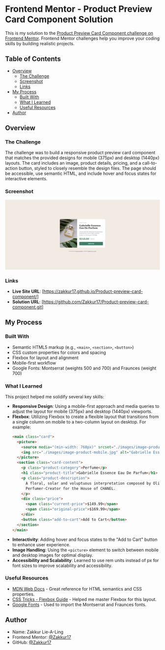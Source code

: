 # Frontend Mentor - Product Preview Card Component Solution

This is my solution to the [Product Preview Card Component challenge on Frontend Mentor](https://www.frontendmentor.io/challenges/product-preview-card-component-GO5Xw4tZ2). Frontend Mentor challenges help you improve your coding skills by building realistic projects.

## Table of Contents

- [Overview](#overview)
  - [The Challenge](#the-challenge)
  - [Screenshot](#screenshot)
  - [Links](#links)
- [My Process](#my-process)
  - [Built With](#built-with)
  - [What I Learned](#what-i-learned)
  - [Useful Resources](#useful-resources)
- [Author](#author)

## Overview

### The Challenge

The challenge was to build a responsive product preview card component that matches the provided designs for mobile (375px) and desktop (1440px) layouts. The card includes an image, product details, pricing, and a call-to-action button, styled to closely resemble the design files. The page should be accessible, use semantic HTML, and include hover and focus states for interactive elements.

### Screenshot

![Product Preview Card Screenshot](./design/Product-preview-card-component-screenshot.png)

### Links

- **Live Site URL**: [https://zakkur17.github.io/Product-preview-card-component/]
- **Solution URL**: [https://github.com/Zakkur17/Product-preview-card-component.git]

## My Process

### Built With

- Semantic HTML5 markup (e.g., `<main>`, `<section>`, `<button>`)
- CSS custom properties for colors and spacing
- Flexbox for layout and alignment
- Mobile-first workflow
- Google Fonts: Montserrat (weights 500 and 700) and Fraunces (weight 700)

### What I Learned

This project helped me solidify several key skills:

- **Responsive Design**: Using a mobile-first approach and media queries to adjust the layout for mobile (375px) and desktop (1440px) viewports.
- **Flexbox**: Utilizing Flexbox to create a flexible layout that transitions from a single column on mobile to a two-column layout on desktop. For example:
  ```html
  <main class="card">
    <picture>
      <source media="(min-width: 768px)" srcset="./images/image-product-desktop.jpg">
      <img src="./images/image-product-mobile.jpg" alt="Gabrielle Essence Eau De Parfum" class="product-image">
    </picture>
    <section class="card-content">
      <p class="product-category">Perfume</p>
      <h1 class="product-title">Gabrielle Essence Eau De Parfum</h1>
      <p class="product-description">
        A floral, solar and voluptuous interpretation composed by Olivier Polge, 
        Perfumer-Creator for the House of CHANEL.
      </p>
      <div class="price">
        <span class="current-price">$149.99</span>
        <span class="original-price">$169.99</span>
      </div>
      <button class="add-to-cart">Add to Cart</button>
    </section>
  </main>
  ```
- **Interactivity**: Adding hover and focus states to the "Add to Cart" button to enhance user experience.
- **Image Handling**: Using the `<picture>` element to switch between mobile and desktop images for optimal display.
- **Accessibility and Scalability**: Learned to use rem units instead of px for font sizes to improve scalability and accessibility.

### Useful Resources

- [MDN Web Docs](https://developer.mozilla.org/en-US/) - Great reference for HTML semantics and CSS properties.
- [CSS Tricks - Flexbox Guide](https://css-tricks.com/snippets/css/a-guide-to-flexbox/) - Helped me master Flexbox for this layout.
- [Google Fonts](https://fonts.google.com/) - Used to import the Montserrat and Fraunces fonts.

## Author

- Name: Zakkur Lie-A-Ling
- Frontend Mentor: [@Zakkur17](https://www.frontendmentor.io/profile/Zakkur17)
- GitHub: [@Zakkur17](https://github.com/Zakkur17)


